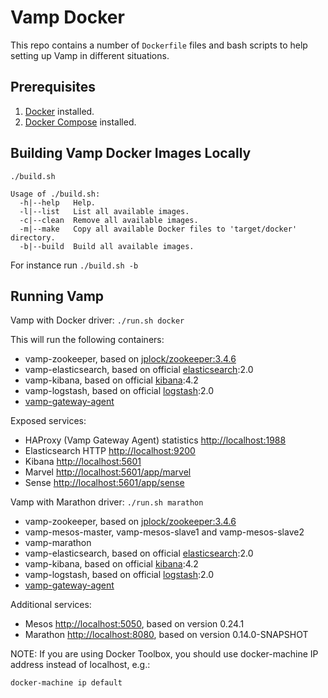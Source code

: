 # Vamp Docker

This repo contains a number of `Dockerfile` files and bash scripts to help setting up Vamp in different situations. 

## Prerequisites

1. [Docker](https://docs.docker.com/) installed.
2. [Docker Compose](https://docs.docker.com/compose/) installed.

## Building Vamp Docker Images Locally

```
./build.sh

Usage of ./build.sh:
  -h|--help   Help.
  -l|--list   List all available images.
  -c|--clean  Remove all available images.
  -m|--make   Copy all available Docker files to 'target/docker' directory.
  -b|--build  Build all available images.
```

For instance run `./build.sh -b`

## Running Vamp

Vamp with Docker driver: `./run.sh docker`

This will run the following containers:

- vamp-zookeeper, based on [jplock/zookeeper:3.4.6](https://hub.docker.com/r/jplock/zookeeper/)
- vamp-elasticsearch, based on official [elasticsearch](https://hub.docker.com/_/elasticsearch):2.0
- vamp-kibana, based on official [kibana](https://hub.docker.com/_/kibana):4.2
- vamp-logstash, based on official [logstash](https://hub.docker.com/_/logstash):2.0
- [vamp-gateway-agent](https://github.com/magneticio/vamp-gateway-agent)

Exposed services:

- HAProxy (Vamp Gateway Agent) statistics [http://localhost:1988](http://localhost:1988)
- Elasticsearch HTTP [http://localhost:9200](http://localhost:9200)
- Kibana [http://localhost:5601](http://localhost:5601)
- Marvel [http://localhost:5601/app/marvel](http://localhost:5601/app/marvel)
- Sense [http://localhost:5601/app/sense](http://localhost:5601/app/sense)

Vamp with Marathon driver: `./run.sh marathon`

- vamp-zookeeper, based on [jplock/zookeeper:3.4.6](https://hub.docker.com/r/jplock/zookeeper/)
- vamp-mesos-master, vamp-mesos-slave1 and vamp-mesos-slave2
- vamp-marathon
- vamp-elasticsearch, based on official [elasticsearch](https://hub.docker.com/_/elasticsearch):2.0
- vamp-kibana, based on official [kibana](https://hub.docker.com/_/kibana):4.2
- vamp-logstash, based on official [logstash](https://hub.docker.com/_/logstash):2.0
- [vamp-gateway-agent](https://github.com/magneticio/vamp-gateway-agent)

Additional services:

- Mesos [http://localhost:5050](http://localhost:5050), based on version 0.24.1
- Marathon [http://localhost:8080](http://localhost:8080), based on version 0.14.0-SNAPSHOT

NOTE: If you are using Docker Toolbox, you should use docker-machine IP address instead of localhost, e.g.:
```
docker-machine ip default
```
